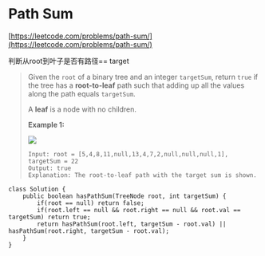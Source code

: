 # Path Sum

[https://leetcode.com/problems/path-sum/](https://leetcode.com/problems/path-sum/)

判断从root到叶子是否有路径== target

> Given the `root` of a binary tree and an integer `targetSum`, return `true` if the tree has a **root-to-leaf** path such that adding up all the values along the path equals `targetSum`.
>
> A **leaf** is a node with no children.
>
> &#x20;
>
> **Example 1:**
>
> ![](https://assets.leetcode.com/uploads/2021/01/18/pathsum1.jpg)
>
> ```
> Input: root = [5,4,8,11,null,13,4,7,2,null,null,null,1], targetSum = 22
> Output: true
> Explanation: The root-to-leaf path with the target sum is shown.
> ```

```
class Solution {
    public boolean hasPathSum(TreeNode root, int targetSum) {
        if(root == null) return false;
        if(root.left == null && root.right == null && root.val == targetSum) return true;
        return hasPathSum(root.left, targetSum - root.val) || hasPathSum(root.right, targetSum - root.val);
    }
}
```
